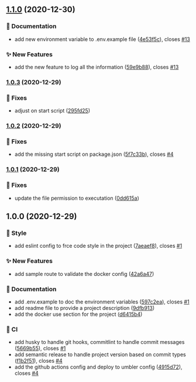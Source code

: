 ## [1.1.0](https://github.com/brunohafonso95/ferracine-whatspp-bot/compare/v1.0.3...v1.1.0) (2020-12-30)


### :memo: Documentation

* add new environment variable to .env.example file ([4e53f5c](https://github.com/brunohafonso95/ferracine-whatspp-bot/commit/4e53f5c6724bc7a8055c7cf8102fb44226d4734a)), closes [#13](https://github.com/brunohafonso95/ferracine-whatspp-bot/issues/13)


### :sparkles: New Features

* add the new feature to log all the information ([59e9b88](https://github.com/brunohafonso95/ferracine-whatspp-bot/commit/59e9b88244a6b285f5e96e3307ec14f7bc880c03)), closes [#13](https://github.com/brunohafonso95/ferracine-whatspp-bot/issues/13)

### [1.0.3](https://github.com/brunohafonso95/ferracine-whatspp-bot/compare/v1.0.2...v1.0.3) (2020-12-29)


### :bug: Fixes

* adjust on start script ([295fd25](https://github.com/brunohafonso95/ferracine-whatspp-bot/commit/295fd253e70999475be96384a9803ec280e21860))

### [1.0.2](https://github.com/brunohafonso95/ferracine-whatspp-bot/compare/v1.0.1...v1.0.2) (2020-12-29)


### :bug: Fixes

* add the missing start script on package.json ([5f7c33b](https://github.com/brunohafonso95/ferracine-whatspp-bot/commit/5f7c33b83851781da32260199259828aa772499c)), closes [#4](https://github.com/brunohafonso95/ferracine-whatspp-bot/issues/4)

### [1.0.1](https://github.com/brunohafonso95/ferracine-whatspp-bot/compare/v1.0.0...v1.0.1) (2020-12-29)


### :bug: Fixes

* update the file permission to executation ([0dd615a](https://github.com/brunohafonso95/ferracine-whatspp-bot/commit/0dd615a7b8998542ad47c6abcd1742934d890c97))

## 1.0.0 (2020-12-29)


### :barber: Style

* add eslint config to frce code style in the project ([7aeaef8](https://github.com/brunohafonso95/ferracine-whatspp-bot/commit/7aeaef87c5db3f20092f1f1c599c7006769e132b)), closes [#1](https://github.com/brunohafonso95/ferracine-whatspp-bot/issues/1)


### :sparkles: New Features

* add sample route to validate the docker config ([42a6a47](https://github.com/brunohafonso95/ferracine-whatspp-bot/commit/42a6a470f015a13d07853de8d2227a342bb44458))


### :memo: Documentation

* add .env.example to doc the environment variables ([597c2ea](https://github.com/brunohafonso95/ferracine-whatspp-bot/commit/597c2ea85fd8c6b2c89ced3de8a66811a4a16abb)), closes [#1](https://github.com/brunohafonso95/ferracine-whatspp-bot/issues/1)
* add readme file to provide a project description ([9dfb913](https://github.com/brunohafonso95/ferracine-whatspp-bot/commit/9dfb9134cbbf8ca068d64d12e833f70861a7678e))
* add the docker use section for the project ([d6415b4](https://github.com/brunohafonso95/ferracine-whatspp-bot/commit/d6415b4c59a0fa66301b64ee0843d5531686f152))


### :repeat: CI

* add husky to handle git hooks, commitlint to handle commit messages ([5669b55](https://github.com/brunohafonso95/ferracine-whatspp-bot/commit/5669b5540fd80765412365766497854946063cbc)), closes [#1](https://github.com/brunohafonso95/ferracine-whatspp-bot/issues/1)
* add semantic release to handle project version based on commit types ([f1b2f51](https://github.com/brunohafonso95/ferracine-whatspp-bot/commit/f1b2f51a82ae645b296a99a037e8223d88e5d0b2)), closes [#4](https://github.com/brunohafonso95/ferracine-whatspp-bot/issues/4)
* add the github actions config and deploy to umbler config ([4915d72](https://github.com/brunohafonso95/ferracine-whatspp-bot/commit/4915d72ba97fe51cb40762e8e5711e3c3260e53f)), closes [#4](https://github.com/brunohafonso95/ferracine-whatspp-bot/issues/4)
